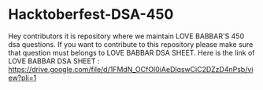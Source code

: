 # Hacktoberfest-DSA-450
Hey contributors it is repository where we maintain LOVE BABBAR'S 450 dsa questions. If you want to contribute to this repository please make sure that question must belongs to LOVE BABBAR DSA SHEET. Here is the link of LOVE BABBAR DSA SHEET :  https://drive.google.com/file/d/1FMdN_OCfOI0iAeDlqswCiC2DZzD4nPsb/view?pli=1

